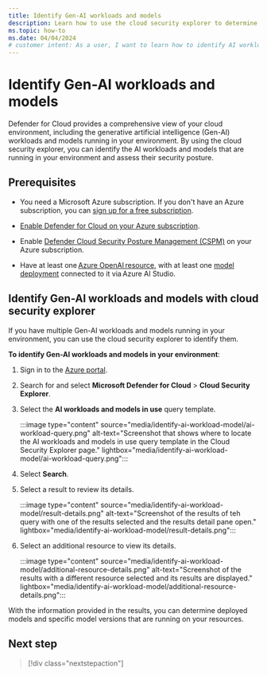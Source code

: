 ```yaml
---
title: Identify Gen-AI workloads and models 
description: Learn how to use the cloud security explorer to determine which AI workloads and models are running in your environment.
ms.topic: how-to
ms.date: 04/04/2024
# customer intent: As a user, I want to learn how to identify AI workloads and models in my environment so that I can assess their security posture.
---
```


# Identify Gen-AI workloads and models

Defender for Cloud provides a comprehensive view of your cloud environment, including the generative artificial intelligence (Gen-AI) workloads and models running in your environment. By using the cloud security explorer, you can identify the AI workloads and models that are running in your environment and assess their security posture.

## Prerequisites

- You need a Microsoft Azure subscription. If you don't have an Azure subscription, you can [sign up for a free subscription](https://azure.microsoft.com/pricing/free-trial/).

- [Enable Defender for Cloud on your Azure subscription](connect-azure-subscription.md).

- Enable [Defender Cloud Security Posture Management (CSPM)](tutorial-enable-cspm-plan.md) on your Azure subscription.

- Have at least one [Azure OpenAI resource](../ai-studio/how-to/create-azure-ai-resource.md), with at least one [model deployment](../ai-studio/how-to/deploy-models-openai.md) connected to it via Azure AI Studio.

## Identify Gen-AI workloads and models with cloud security explorer

If you have multiple Gen-AI workloads and models running in your environment, you can use the cloud security explorer to identify them. 

**To identify Gen-AI workloads and models in your environment**:

1. Sign in to the [Azure portal](https://portal.azure.com/).

1. Search for and select **Microsoft Defender for Cloud** > **Cloud Security Explorer**.

1. Select the **AI workloads and models in use** query template.

    :::image type="content" source="media/identify-ai-workload-model/ai-workload-query.png" alt-text="Screenshot that shows where to locate the AI workloads and models in use query template in the Cloud Security Explorer page." lightbox="media/identify-ai-workload-model/ai-workload-query.png":::

1. Select **Search**.

1. Select a result to review its details.

    :::image type="content" source="media/identify-ai-workload-model/result-details.png" alt-text="Screenshot of the results of teh query with one of the results selected and the results detail pane open." lightbox="media/identify-ai-workload-model/result-details.png":::

1. Select an additional resource to view its details.

    :::image type="content" source="media/identify-ai-workload-model/additional-resource-details.png" alt-text="Screenshot of the results with a different resource selected and its results are displayed." lightbox="media/identify-ai-workload-model/additional-resource-details.png":::

With the information provided in the results, you can determine deployed models and specific model versions that are running on your resources.

## Next step

> [!div class="nextstepaction"]
> 